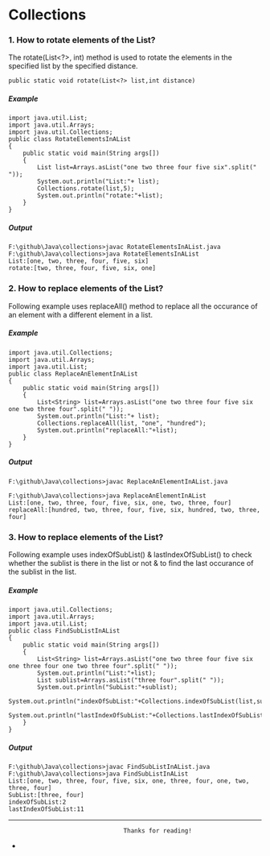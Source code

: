 # Collections
### 1.  How to rotate elements of the List?

The rotate(List<?>, int) method is used to rotate the elements in the specified list by the specified distance.

```
public static void rotate(List<?> list,int distance)
```
##### Example
```
import java.util.List;
import java.util.Arrays;
import java.util.Collections;
public class RotateElementsInAList
{
	public static void main(String args[])
	{
		List list=Arrays.asList("one two three four five six".split(" "));
		System.out.println("List:"+ list);
		Collections.rotate(list,5);
		System.out.println("rotate:"+list);
	}
}
```
##### Output
```
F:\github\Java\collections>javac RotateElementsInAList.java
F:\github\Java\collections>java RotateElementsInAList
List:[one, two, three, four, five, six]
rotate:[two, three, four, five, six, one]
```

### 2.  How to replace elements of the List?

Following example uses replaceAll() method to replace all the occurance of an element with a different element in a list.
##### Example
```
import java.util.Collections;
import java.util.Arrays;
import java.util.List;
public class ReplaceAnElementInAList
{
    public static void main(String args[])
	{
		List<String> list=Arrays.asList("one two three four five six one two three four".split(" "));
		System.out.println("List:"+ list);
		Collections.replaceAll(list, "one", "hundred");
		System.out.println("replaceAll:"+list);
	}
}
```
##### Output
```
F:\github\Java\collections>javac ReplaceAnElementInAList.java

F:\github\Java\collections>java ReplaceAnElementInAList
List:[one, two, three, four, five, six, one, two, three, four]
replaceAll:[hundred, two, three, four, five, six, hundred, two, three, four]

```


### 3.  How to replace elements of the List?

Following example uses indexOfSubList() & lastIndexOfSubList() to check whether the sublist is there in the list or not & to find the last occurance of the sublist in the list.
##### Example
```
import java.util.Collections;
import java.util.Arrays;
import java.util.List;
public class FindSubListInAList
{
	public static void main(String args[])
	{
		List<String> list=Arrays.asList("one two three four five six one three four one two three four".split(" "));
		System.out.println("List:"+list);
		List sublist=Arrays.asList("three four".split(" "));
		System.out.println("SubList:"+sublist);
		System.out.println("indexOfSubList:"+Collections.indexOfSubList(list,sublist));
		System.out.println("lastIndexOfSubList:"+Collections.lastIndexOfSubList(list,sublist));
	}
}
```
##### Output
```
F:\github\Java\collections>javac FindSubListInAList.java
F:\github\Java\collections>java FindSubListInAList
List:[one, two, three, four, five, six, one, three, four, one, two, three, four]
SubList:[three, four]
indexOfSubList:2
lastIndexOfSubList:11

```

---

                                    Thanks for reading!
-
